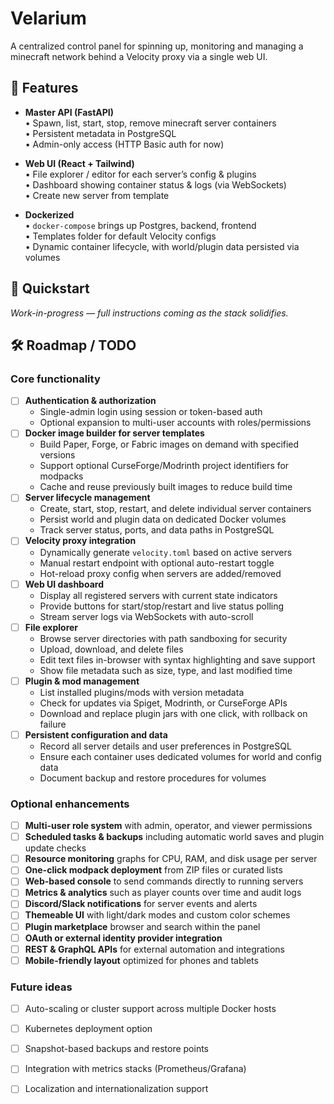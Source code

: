 # Velarium

A centralized control panel for spinning up, monitoring and managing a minecraft network behind a Velocity proxy via a single web UI.

## 🎯 Features

- **Master API (FastAPI)**  
  • Spawn, list, start, stop, remove minecraft server containers  
  • Persistent metadata in PostgreSQL  
  • Admin-only access (HTTP Basic auth for now)  

- **Web UI (React + Tailwind)**  
  • File explorer / editor for each server’s config & plugins  
  • Dashboard showing container status & logs (via WebSockets)  
  • Create new server from template  

- **Dockerized**  
  • `docker-compose` brings up Postgres, backend, frontend  
  • Templates folder for default Velocity configs  
  • Dynamic container lifecycle, with world/plugin data persisted via volumes  

## 🚀 Quickstart
_Work-in-progress — full instructions coming as the stack solidifies._

## 🛠️ Roadmap / TODO

### Core functionality

- [ ] **Authentication & authorization**
  - Single-admin login using session or token-based auth
  - Optional expansion to multi-user accounts with roles/permissions
- [ ] **Docker image builder for server templates**
  - Build Paper, Forge, or Fabric images on demand with specified versions
  - Support optional CurseForge/Modrinth project identifiers for modpacks
  - Cache and reuse previously built images to reduce build time
- [ ] **Server lifecycle management**
  - Create, start, stop, restart, and delete individual server containers
  - Persist world and plugin data on dedicated Docker volumes
  - Track server status, ports, and data paths in PostgreSQL
- [ ] **Velocity proxy integration**
  - Dynamically generate `velocity.toml` based on active servers
  - Manual restart endpoint with optional auto-restart toggle
  - Hot-reload proxy config when servers are added/removed
- [ ] **Web UI dashboard**
  - Display all registered servers with current state indicators
  - Provide buttons for start/stop/restart and live status polling
  - Stream server logs via WebSockets with auto-scroll
- [ ] **File explorer**
  - Browse server directories with path sandboxing for security
  - Upload, download, and delete files
  - Edit text files in-browser with syntax highlighting and save support
  - Show file metadata such as size, type, and last modified time
- [ ] **Plugin & mod management**
  - List installed plugins/mods with version metadata
  - Check for updates via Spiget, Modrinth, or CurseForge APIs
  - Download and replace plugin jars with one click, with rollback on failure
- [ ] **Persistent configuration and data**
  - Record all server details and user preferences in PostgreSQL
  - Ensure each container uses dedicated volumes for world and config data
  - Document backup and restore procedures for volumes

### Optional enhancements

- [ ] **Multi-user role system** with admin, operator, and viewer permissions
- [ ] **Scheduled tasks & backups** including automatic world saves and plugin update checks
- [ ] **Resource monitoring** graphs for CPU, RAM, and disk usage per server
- [ ] **One-click modpack deployment** from ZIP files or curated lists
- [ ] **Web-based console** to send commands directly to running servers
- [ ] **Metrics & analytics** such as player counts over time and audit logs
- [ ] **Discord/Slack notifications** for server events and alerts
- [ ] **Themeable UI** with light/dark modes and custom color schemes
- [ ] **Plugin marketplace** browser and search within the panel
- [ ] **OAuth or external identity provider integration**
- [ ] **REST & GraphQL APIs** for external automation and integrations
- [ ] **Mobile-friendly layout** optimized for phones and tablets

### Future ideas

- [ ] Auto-scaling or cluster support across multiple Docker hosts
- [ ] Kubernetes deployment option
- [ ] Snapshot-based backups and restore points
- [ ] Integration with metrics stacks (Prometheus/Grafana)
- [ ] Localization and internationalization support

